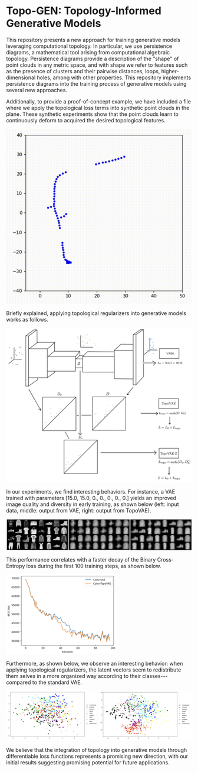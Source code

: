 # Topo-GEN: Topology-Informed Generative Models

This repository presents a new approach for training generative models leveraging computational topology. In particular, we use persistence diagrams, a mathematical tool arising from computational algebraic topology. Persistence diagrams provide a description of the "shape" of point clouds in any metric space, and with shape we refer to features such as the presence of clusters and their pairwise distances, loops, higher-dimensional holes, among with other properties. This repository implements persistence diagrams into the training process of generative models using several new approaches. 

Additionally, to provide a proof-of-concept example, we have included a file where we apply the topological loss terms into synthetic point clouds in the plane. These synthetic experiments show that the point clouds learn to continuously deform to acquired the desired topological features. 

![Demo](assets/synthetic1_video.gif)

Briefly explained, applying topological regularizers into generative models works as follows. 

<img src="assets/topovae_architecture.png" alt="TopoVAE Architecture" width="700"/>

In our experiments, we find interesting behaviors. For instance, a VAE trained with parameters [15.0, 15.0, 0., 0., 0., 0., 0.] yields an improved image quality and diversity in early training, as shown below (left: input data, middle: output from VAE, right: output from TopoVAE). 

<img src="assets/imgs_generated.png" alt="Images Generated" width="700"/>

This performance correlates with a faster decay of the Binary Cross-Entropy loss during the first 100 training steps, as shown below. 

<img src="assets/losses.png" alt="Loss Evolution" width="300"/>

Furthermore, as shown below, we observe an interesting behavior: when applying topological regularizers, the latent vectors seem to redistribute them selves in a more organized way according to their classes---compared to the standard VAE.

<img src="assets/latent_dist.png" alt="Latent Distribution" width="700"/>

We believe that the integration of topology into generative models through differentiable loss functions represents a promising new direction, with our initial results suggesting promising potential for future applications.
